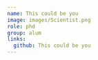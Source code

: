 ```yaml
---
name: This could be you
image: images/Scientist.png
role: phd
group: alum
links:
  github: This could be you
---
```

